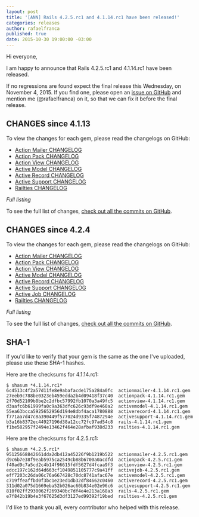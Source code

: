 ```yaml
---
layout: post
title: '[ANN] Rails 4.2.5.rc1 and 4.1.14.rc1 have been released!'
categories: releases
author: rafaelfranca
published: true
date: 2015-10-30 19:00:00 -03:00
---
```


Hi everyone,

I am happy to announce that Rails 4.2.5.rc1 and 4.1.14.rc1 have been released.

If no regressions are found expect the final release this Wednesday, on November 4, 2015.
If you find one, please open an [issue on GitHub](https://github.com/rails/rails/issues/new)
and mention me (@rafaelfranca) on it, so that we can fix it before the final release.

## CHANGES since 4.1.13

To view the changes for each gem, please read the changelogs on GitHub:

* [Action Mailer CHANGELOG](https://github.com/rails/rails/blob/v4.1.14.rc1/actionmailer/CHANGELOG.md)
* [Action Pack CHANGELOG](https://github.com/rails/rails/blob/v4.1.14.rc1/actionpack/CHANGELOG.md)
* [Action View CHANGELOG](https://github.com/rails/rails/blob/v4.1.14.rc1/actionview/CHANGELOG.md)
* [Active Model CHANGELOG](https://github.com/rails/rails/blob/v4.1.14.rc1/activemodel/CHANGELOG.md)
* [Active Record CHANGELOG](https://github.com/rails/rails/blob/v4.1.14.rc1/activerecord/CHANGELOG.md)
* [Active Support CHANGELOG](https://github.com/rails/rails/blob/v4.1.14.rc1/activesupport/CHANGELOG.md)
* [Railties CHANGELOG](https://github.com/rails/rails/blob/v4.1.14.rc1/railties/CHANGELOG.md)

*Full listing*

To see the full list of changes, [check out all the commits on
GitHub](https://github.com/rails/rails/compare/v4.1.13...v4.1.14.rc1).

## CHANGES since 4.2.4

To view the changes for each gem, please read the changelogs on GitHub:

* [Action Mailer CHANGELOG](https://github.com/rails/rails/blob/v4.2.5.rc1/actionmailer/CHANGELOG.md)
* [Action Pack CHANGELOG](https://github.com/rails/rails/blob/v4.2.5.rc1/actionpack/CHANGELOG.md)
* [Action View CHANGELOG](https://github.com/rails/rails/blob/v4.2.5.rc1/actionview/CHANGELOG.md)
* [Active Model CHANGELOG](https://github.com/rails/rails/blob/v4.2.5.rc1/activemodel/CHANGELOG.md)
* [Active Record CHANGELOG](https://github.com/rails/rails/blob/v4.2.5.rc1/activerecord/CHANGELOG.md)
* [Active Support CHANGELOG](https://github.com/rails/rails/blob/v4.2.5.rc1/activesupport/CHANGELOG.md)
* [Active Job CHANGELOG](https://github.com/rails/rails/blob/v4.2.5.rc1/activejob/CHANGELOG.md)
* [Railties CHANGELOG](https://github.com/rails/rails/blob/v4.2.5.rc1/railties/CHANGELOG.md)

*Full listing*

To see the full list of changes, [check out all the commits on
GitHub](https://github.com/rails/rails/compare/v4.2.4...v4.2.5.rc1).

## SHA-1

If you'd like to verify that your gem is the same as the one I've uploaded,
please use these SHA-1 hashes.

Here are the checksums for 4.1.14.rc1:

```
$ shasum *4.1.14.rc1*
6c4513c4f2a57d11fe8e9abafacde175a284a0fc  actionmailer-4.1.14.rc1.gem
27eeb9c788be0323eb459edda2b4d09418f37c40  actionpack-4.1.14.rc1.gem
2f70d52109b8be2c2dfbc57992fb1070a3a49fc5  actionview-4.1.14.rc1.gem
d3aafc6b61999fa0c9a363dfc626c93df9e460a2  activemodel-4.1.14.rc1.gem
55ea63bcca5925652956d194e8dbf4aca1780888  activerecord-4.1.14.rc1.gem
f771aa7d47c8a390449f577024d9335f7487294e  activesupport-4.1.14.rc1.gem
b3a16b8372ec44927196d38a12cc72fc97ad54c8  rails-4.1.14.rc1.gem
f1be582957f2494e13462f464e28afbaf938d233  railties-4.1.14.rc1.gem
```

Here are the checksums for 4.2.5.rc1:

```
$ shasum *4.2.5.rc1*
95125668842661dda2db412a45226f9b1219b522  actionmailer-4.2.5.rc1.gem
d9c6b7e38f9eab5975ca2549cb88b6700a0acdfd  actionpack-4.2.5.rc1.gem
f40ad9c7a5cd2c4b14f96615fdf5627d4fcaa9f3  actionview-4.2.5.rc1.gem
edcc197c162d64d663cf1049851105777c9a41ff  activejob-4.2.5.rc1.gem
eff7203c26da06c76a667428c70dc8741afac67e  activemodel-4.2.5.rc1.gem
c719ffeaffbd0f3bc1e23ed1db32df84662c0460  activerecord-4.2.5.rc1.gem
311d02a075d1669eba52b026ac60b834e02e96c6  activesupport-4.2.5.rc1.gem
810f02ff2930062f269340bc7df4e4e213a168a3  rails-4.2.5.rc1.gem
e7f842b19b4e3f67625d3df3127ed99392f19bed  railties-4.2.5.rc1.gem
```

I'd like to thank you all, every contributor who helped with this release.
